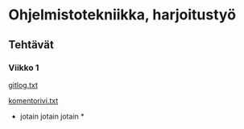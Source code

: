 # Ohjelmistotekniikka, harjoitustyö
## Tehtävät

### Viikko 1

[gitlog.txt](https://github.com/hanrastic/ot-harjoitustyo/blob/main/laskarit/viikko1/gitlog.txt)

[komentorivi.txt](https://github.com/hanrastic/ot-harjoitustyo/blob/main/laskarit/viikko1/komentorivi.txt)

* jotain jotain jotain *






